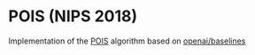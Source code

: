 
# POIS (NIPS 2018)

Implementation of the [POIS](https://arxiv.org/abs/1809.06098) algorithm based on [openai/baselines](https://github.com/openai/baselines)
